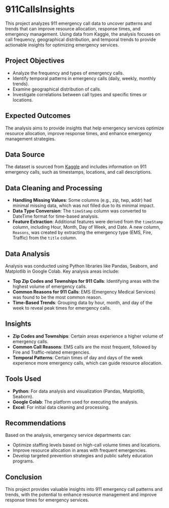 # 911CallsInsights
This project analyzes 911 emergency call data to uncover patterns and trends that can improve resource allocation, response times, and emergency management. Using data from Kaggle, the analysis focuses on call frequency, geographical distribution, and temporal trends to provide actionable insights for optimizing emergency services.

## Project Objectives
- Analyze the frequency and types of emergency calls.
- Identify temporal patterns in emergency calls (daily, weekly, monthly trends).
- Examine geographical distribution of calls.
- Investigate correlations between call types and specific times or locations.

## Expected Outcomes
The analysis aims to provide insights that help emergency services optimize resource allocation, improve response times, and enhance emergency management strategies.

## Data Source
The dataset is sourced from [Kaggle](https://www.kaggle.com/mchirico/montcoalert) and includes information on 911 emergency calls, such as timestamps, locations, and call descriptions.

## Data Cleaning and Processing
- **Handling Missing Values**: Some columns (e.g., zip, twp, addr) had minimal missing data, which was not filled due to its minimal impact.
- **Data Type Conversion**: The `timeStamp` column was converted to DateTime format for time-based analysis.
- **Feature Extraction**: Additional features were derived from the `timeStamp` column, including Hour, Month, Day of Week, and Date. A new column, `Reasons`, was created by extracting the emergency type (EMS, Fire, Traffic) from the `title` column.

## Data Analysis
Analysis was conducted using Python libraries like Pandas, Seaborn, and Matplotlib in Google Colab. Key analysis areas include:
- **Top Zip Codes and Townships for 911 Calls**: Identifying areas with the highest volume of emergency calls.
- **Common Reasons for 911 Calls**: EMS (Emergency Medical Services) was found to be the most common reason.
- **Time-Based Trends**: Grouping data by hour, month, and day of the week to reveal peak times for emergency calls.

## Insights
- **Zip Codes and Townships**: Certain areas experience a higher volume of emergency calls.
- **Common Call Reasons**: EMS calls are the most frequent, followed by Fire and Traffic-related emergencies.
- **Temporal Patterns**: Certain times of day and days of the week experience more emergency calls, which can guide resource allocation.

## Tools Used
- **Python**: For data analysis and visualization (Pandas, Matplotlib, Seaborn).
- **Google Colab**: The platform used for executing the analysis.
- **Excel**: For initial data cleaning and processing.

## Recommendations
Based on the analysis, emergency service departments can:
- Optimize staffing levels based on high-call volume times and locations.
- Improve resource allocation in areas with frequent emergencies.
- Develop targeted prevention strategies and public safety education programs.

## Conclusion
This project provides valuable insights into 911 emergency call patterns and trends, with the potential to enhance resource management and improve response times for emergency services.

